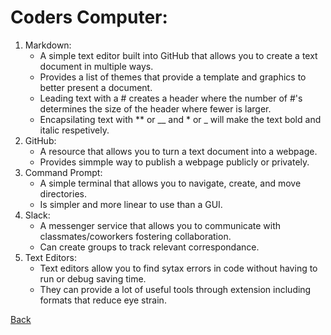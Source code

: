 # Coders Computer:
1. Markdown:
   - A simple text editor built into GitHub that allows you to create a text document in multiple ways.
   - Provides a list of themes that provide a template and graphics to better present a document.
   - Leading text with a # creates a header where the number of #'s determines the size of the header where fewer is larger.
   - Encapsilating text with ** or __ and * or _ will make the text bold and italic respetively.
2. GitHub:
   - A resource that allows you to turn a text document into a webpage.
   - Provides  simmple way to publish a webpage publicly or privately.
3. Command Prompt:
   - A simple terminal that allows you to navigate, create, and move directories.
   - Is simpler and more linear to use than a GUI.
4. Slack:
   - A messenger service that allows you to communicate with classmates/coworkers fostering collaboration.
   - Can create groups to track relevant correspondance.
5. Text Editors:
   - Text editors allow you to find sytax errors in code without having to run or debug saving time.
   - They can provide a lot of useful tools through extension including formats that reduce eye strain.
  
  
[Back](https://kyllo34.github.io/learning-journal/Readme)
